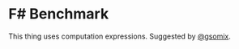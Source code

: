 # F# Benchmark

This thing uses computation expressions. Suggested by [@gsomix](https://github.com/gsomix).


